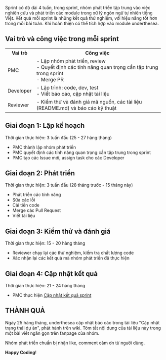 Sprint có độ dài 4 tuần, trong sprint, nhóm phát triển tập trung vào việc nghiên cứu và phát triển các module trong xử lý ngôn ngữ tự nhiên tiếng Việt. Kết quả mỗi sprint là những kết quả thử nghiệm, với hiệu năng tốt hơn trong mỗi bài toán. Khi hoàn thiện có thể tích hợp vào module underthesea.

## Vai trò và công việc trong mỗi sprint

<table>
<tr>
  <th>Vai trò</th>
  <th>Công việc</th>
</tr>
<tr>
  <td>PMC</td>
  <td>
    - Lập nhóm phát triển, review<br>
    - Quyết định các tính năng quan trọng cần tập trung trong sprint<br>
    - Merge PR
   </ul>
  </td>
</tr>
<tr>
  <td>Developer</td>
  <td>
    - Lập trình: code, dev, test<br>
    - Viết báo cáo, cập nhật tài liệu
   </ul>
  </td>
</tr>
<tr>
  <td>Reviewer</td>
  <td>
    - Kiểm thử và đánh giá mã nguồn, các tài liệu (README.md) và báo cáo kỹ thuật
   </ul>
  </td>
</tr>
</table>

## Giai đoạn 1: Lập kế hoạch 

Thời gian thực hiện: 3 tuần đầu (25 - 27 hàng tháng)

* PMC thành lập nhóm phát triển
* PMC quyết định các tính năng quan trọng cần tập trung trong sprint
* PMC tạo các Issue mới, assign task cho các Developer

## Giai đoạn 2: Phát triển

Thời gian thực hiện: 3 tuần đầu (28 tháng trước - 15 tháng này)

* Phát triển các tính năng
* Sửa các lỗi
* Cải tiến code
* Merge các Pull Request
* Viết tài liệu

## Giai đoạn 3: Kiểm thử và đánh giá 

Thời gian thực hiện: 15 - 20 hàng tháng

* Reviewer chạy lại các thử nghiệm, kiểm tra chất lượng code
* Xác nhận lại các kết quả mà nhóm phát triển đã thực hiện 

## Giai đoạn 4: Cập nhật kết quả

Thời gian thực hiện: 21 - 24 hàng tháng

* PMC thực hiện [Cập nhật kết quả sprint](https://goo.gl/forms/7LkbwGVmAevm0cMF2)

## THÀNH QUẢ

Ngày 25 hàng tháng, underthesea cập nhật báo cáo trong tài liệu "Cập nhật trạng thái dự án", phát hành trên wiki. Tóm tắt nội dung của tài liệu này trong một bài viết ngắn gọn trên fanpage của nhóm.

Nhóm phát triển chuẩn bị nhận like, comment cảm ơn từ người dùng.

**Happy Coding!**